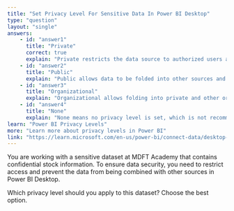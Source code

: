 ```yaml
---
title: "Set Privacy Level For Sensitive Data In Power BI Desktop"
type: "question"
layout: "single"
answers:
    - id: "answer1"
      title: "Private"
      correct: true
      explain: "Private restricts the data source to authorized users and prevents data folding into other sources."
    - id: "answer2"
      title: "Public"
      explain: "Public allows data to be folded into other sources and is not suitable for sensitive data."
    - id: "answer3"
      title: "Organizational"
      explain: "Organizational allows folding into private and other organizational sources."
    - id: "answer4"
      title: "None"
      explain: "None means no privacy level is set, which is not recommended for important data."
learn: "Power BI Privacy Levels"
more: "Learn more about privacy levels in Power BI"
link: "https://learn.microsoft.com/en-us/power-bi/connect-data/desktop-privacy-levels"
---
```

You are working with a sensitive dataset at MDFT Academy that contains confidential stock information. To ensure data security, you need to restrict access and prevent the data from being combined with other sources in Power BI Desktop.

Which privacy level should you apply to this dataset? Choose the best option.
